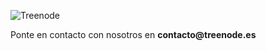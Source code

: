 
<html>

<body>
<p></p>
<p></p>
<p></p>
  <p><img src='https://github.com/xjlmolina/Treenode/blob/c261734950b0b23c60796948d73c0502094738b8/Treenode_logo_grande_con_nombre.jpg' alt='Treenode' referrerPolicy='no-referrer'/></p>
<p></p>
<p></p>
<p></p>
<p></p>
  <p>Ponte en contacto con nosotros en <strong>contacto@treenode.es</strong></p>
</body>
</html>
